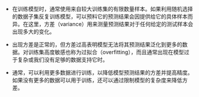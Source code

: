 * 在训练模型时，通常使用来自较大训练集的有限数量样本。如果利用随机选择的数据子集反复训练模型，可以预料它的预测结果会因提供给它的具体样本而异。在这里，方差（variance）用来测量预测结果对于任何给定的测试样本会出现多大的变化。

* 出现方差是正常的，但方差过高表明模型无法将其预测结果泛化到更多的数据。对训练集高度敏感也称为过拟合（overfitting），而且通常出现在模型过于复杂或我们没有足够的数据支持它时。

* 通常，可以利用更多数据进行训练，以降低模型预测结果的方差并提高精度。如果没有更多的数据可以用于训练，还可以通过限制模型的复杂度来降低方差。